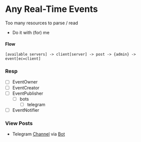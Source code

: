# Any Real-Time Events

Too many resources to parse / read
- Do it with (for) me

#### Flow
```
[available servers] -> client[server] -> post -> {admin} -> event[ec=client]
```

### Resp
- [ ] EventOwner
- [ ] EventCreator
- [ ] EventPublisher
  - [ ] bots
    - [ ] telegram
- [ ] EventNotifier

### View Posts
- Telegram [Channel](https://t.me/AnyRealTimeEvents) via [Bot](https://t.me/AnyRealTimeEventsBot)
